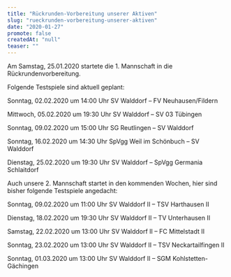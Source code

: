 ```yaml
---
title: "Rückrunden-Vorbereitung unserer Aktiven"
slug: "rueckrunden-vorbereitung-unserer-aktiven"
date: "2020-01-27"
promote: false
createdAt: "null"
teaser: ""
---
```

Am Samstag, 25.01.2020 startete die 1. Mannschaft in die Rückrundenvorbereitung.


Folgende Testspiele sind aktuell geplant:


Sonntag, 02.02.2020 um 14:00 Uhr SV Walddorf – FV Neuhausen/Fildern


Mittwoch, 05.02.2020 um 19:30 Uhr SV Walddorf – SV 03 Tübingen


Sonntag, 09.02.2020 um 15:00 Uhr SG Reutlingen – SV Walddorf


Sonntag, 16.02.2020 um 14:30 Uhr SpVgg Weil im Schönbuch – SV Walddorf


Dienstag, 25.02.2020 um 19:30 Uhr SV Walddorf – SpVgg Germania Schlaitdorf



Auch unsere 2. Mannschaft startet in den kommenden Wochen, hier sind bisher folgende Testspiele angedacht:


Sonntag, 09.02.2020 um 11:00 Uhr SV Walddorf II – TSV Harthausen II


Dienstag, 18.02.2020 um 19:30 Uhr SV Walddorf II – TV Unterhausen II


Samstag, 22.02.2020 um 13:00 Uhr SV Walddorf II – FC Mittelstadt II


Sonntag, 23.02.2020 um 13:00 Uhr SV Walddorf II – TSV Neckartailfingen II


Sonntag, 01.03.2020 um 13:00 Uhr SV Walddorf II – SGM Kohlstetten-Gächingen
